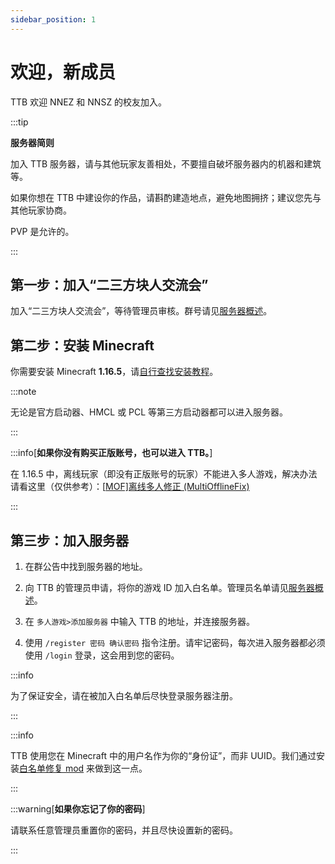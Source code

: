 ```yaml
---
sidebar_position: 1
---
```


# 欢迎，新成员

TTB 欢迎 NNEZ 和 NNSZ 的校友加入。

:::tip

**服务器简则**

加入 TTB 服务器，请与其他玩家友善相处，不要擅自破坏服务器内的机器和建筑等。

如果你想在 TTB 中建设你的作品，请斟酌建造地点，避免地图拥挤；建议您先与其他玩家协商。

PVP 是允许的。

:::

## 第一步：加入“二三方块人交流会”

加入“二三方块人交流会”，等待管理员审核。群号请见[服务器概述](https://masterlazy.github.io/TwoThreeBlocks-Wiki/docs/intro/)。

## 第二步：安装 Minecraft

你需要安装 Minecraft **1.16.5**，请[自行查找安装教程](https://cn.bing.com/search?pglt=129&q=如何安装minecraft+java版)。

:::note

无论是官方启动器、HMCL 或 PCL 等第三方启动器都可以进入服务器。

:::

:::info[**如果你没有购买正版账号，也可以进入 TTB。**]

在 1.16.5 中，离线玩家（即没有正版账号的玩家）不能进入多人游戏，解决办法请看这里（仅供参考）：[[MOF\]离线多人修正 (MultiOfflineFix)](https://www.mcmod.cn/class/10643.html)

:::

## 第三步：加入服务器

1. 在群公告中找到服务器的地址。

2. 向 TTB 的管理员申请，将你的游戏 ID 加入白名单。管理员名单请见[服务器概述](https://masterlazy.github.io/TwoThreeBlocks-Wiki/docs/intro/#管理员名单)。
3. 在 `多人游戏>添加服务器` 中输入 TTB 的地址，并连接服务器。
4. 使用 `/register 密码 确认密码`  指令注册。请牢记密码，每次进入服务器都必须使用 `/login` 登录，这会用到您的密码。

:::info

为了保证安全，请在被加入白名单后尽快登录服务器注册。

:::

:::info

TTB 使用您在 Minecraft 中的用户名作为你的“身份证”，而非 UUID。我们通过安装[白名单修复 mod](https://masterlazy.github.io/TwoThreeBlocks-Wiki/docs/mods/lazylogin) 来做到这一点。

:::

:::warning[**如果你忘记了你的密码**]

请联系任意管理员重置你的密码，并且尽快设置新的密码。

:::
